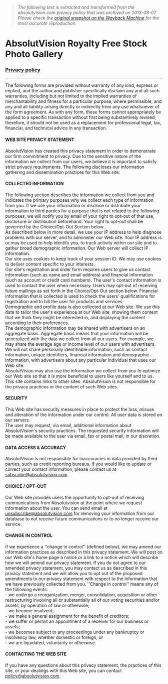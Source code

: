 > *The following text is extracted and transformed from the absolutvision.com privacy policy that was archived on 2013-08-07. Please check the [original snapshot on the Wayback Machine](https://web.archive.org/web/20130807172529id_/http%3A//www.absolutvision.com/privacy_policy) for the most accurate reproduction.*

# AbsolutVision Royalty Free Stock Photo Gallery

### [Privacy policy](https://web.archive.org/web/20130807172529id_/http%3A//www.absolutvision.com/privacy_policy.php)

* * *

The following forms are provided without warranty of any kind, express or implied, and the author and publisher specifically disclaim any and all such warranties, including but not limited to the implied warranties of merchantability and fitness for a particular purpose, where permissible, and any and all liability arising directly or indirectly from any use whatsoever of the form agreement. As with any form, these forms cannot appropriately be applied to a specific transaction without first being substantively revised; therefore, it should not be used as a replacement for professional legal, tax, financial, and technical advice in any transaction.

#### WEB SITE PRIVACY STATEMENT

AbsolutVision has created this privacy statement in order to demonstrate our firm commitment to privacy. Due to the sensitive nature of the information we collect from our users, we believe it is important to satisfy strict privacy requirements. The following discloses our information gathering and dissemination practices for this Web site:

#### COLLECTED INFORMATION

The following section describes the information we collect from you and indicates the primary purposes why we collect each type of information from you. If we use your information or disclose or distribute your information to third parties for a purpose that is not related to the following purposes, we will notify you by email of your right to opt-out of that use, disclosure or distribution beforehand. Your right to opt-out shall be governed by the Choice/Opt-Out Section below.  
As described below in more detail, we use your IP address to help diagnose problems with our server, and to administer our Web site. Your IP address is or may be used to help identify you, to track activity within our site and to gather broad demographic information. Our Web server will collect IP information.  
Our site uses cookies to keep track of your session ID. We may use cookies to deliver content specific to your interests.  
Our site's registration and order form requires users to give us contact information (such as name and email address) and financial information (such as account or credit card numbers). The user's contact information is used to contact the user when necessary. Users may opt-out of receiving future mailings as set forth in the Choice/Opt-Out section below. Financial information that is collected is used to check the users' qualifications for registration and to bill the user for products and services.  
Demographic and profile data is also collected at our Web site. We use this data to tailor the user's experience at our Web site, showing them content that we think they might be interested in, and displaying the content according to their preferences.  
The demographic information may be shared with advertisers on an aggregate basis. Aggregate basis means that your information will be generalized with the data we collect from all our users. For example, we may share the average age or income level of our users with advertisers. We will not share personally identifiable information, such as contact information, unique identifiers, financial information and demographic information, with advertisers about any particular individual that uses our Web site.  
AbsolutVision may also use the information we collect from you to optimize our Web site so that it is more beneficial to users like yourself and to us. This site contains links to other sites. AbsolutVision is not responsible for the privacy practices or the content of such Web sites.

#### SECURITY

This Web site has security measures in place to protect the loss, misuse and alteration of the information under our control. All user data is stored on our servers.  
The user may request, via email, additional information about AbsolutVision's security practices. The requested security information will be made available to the user via email, fax or postal mail, in our discretion.

#### DATA ACCESS & ACCURACY

AbsolutVision is not responsible for inaccuracies in data provided by third parties, such as credit reporting bureaus. If you would like to update or correct your contact information, please contact us at [subscribe@absolutvision.com](mailto:subscribe@absolutvision.com).

#### CHOICE / OPT-OUT

Our Web site provides users the opportunity to opt-out of receiving communications from Absolutvision at the point where we request information about the user. You can send email at unsubscribe@absolutvision.com for removing your information from our database to not receive future communications or to no longer receive our service.

#### CHANGE IN CONTROL

If we experience a ''change in control'' (defined below), we may amend our information practices as described in this privacy statement. We will post on our Web site's home page a notice or a link to a notice which will describe how we will amend our privacy statement. If you do not agree to our amended privacy statement, you may contact us as described in this privacy statement and we will allow you to opt out of the proposed amendments to our privacy statement with respect to the information that we have previously collected from you. ''Change in control'' means any of the following events:  
\- we undergo a reorganization, merger, consolidation, acquisition or other restructuring involving all or substantially all of our voting securities and/or assets, by operation of law or otherwise;  
\- we become insolvent;  
\- we make a general assignment for the benefit of creditors;  
\- we suffer or permit an appointment of a receiver for our business or assets;  
\- we becomes subject to any proceedings under any bankruptcy or insolvency law, whether domestic or foreign; or  
\- we are liquidated, voluntarily or otherwise.

#### CONTACTING THE WEB SITE

If you have any questions about this privacy statement, the practices of this site, or your dealings with this Web site, you can contact [policy@absolutvision.com](mailto:policy@absolutvision.com).
